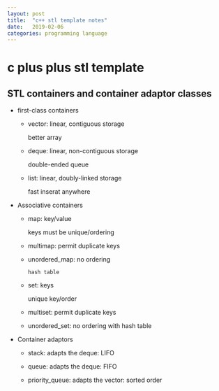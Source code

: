 ```yaml
---
layout: post
title:  "c++ stl template notes"
date:   2019-02-06
categories: programming language
---
```

# c plus plus stl template

## STL containers and container adaptor classes

+ first-class containers

	+ vector: linear, contiguous storage
	
		better array
	
	+ deque: linear, non-contiguous storage
	
		double-ended queue
	
	+ list: linear, doubly-linked storage
	
		fast inserat anywhere

+ Associative containers

	+ map: key/value
	
		 keys must be unique/ordering
	
	+ multimap: permit duplicate keys
	
	+ unordered_map: no ordering
	  
		  hash table
	
	+ set: keys
	
		unique key/order
		
	+ multiset: permit duplicate keys
	
	+ unordered_set: no ordering with hash table
	
+ Container adaptors

	+ stack: adapts the deque: LIFO
	
	+ queue: adapts the deque: FIFO
	
	+ priority_queue: adapts the vector: sorted order
	
		

